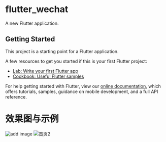 # flutter_wechat

A new Flutter application.

## Getting Started

This project is a starting point for a Flutter application.

A few resources to get you started if this is your first Flutter project:

- [Lab: Write your first Flutter app](https://flutter.io/docs/get-started/codelab)
- [Cookbook: Useful Flutter samples](https://flutter.io/docs/cookbook)

For help getting started with Flutter, view our 
[online documentation](https://flutter.io/docs), which offers tutorials, 
samples, guidance on mobile development, and a full API reference.

# 效果图与示例
![add image](https://github.com/gaoguanqi/flutter_wechat/tree/master/screenshots/home1.jpg)
<img src="https://github.com/gaoguanqi/flutter_wechat/tree/master/screenshots/home2.jpg" alt="首页2">
